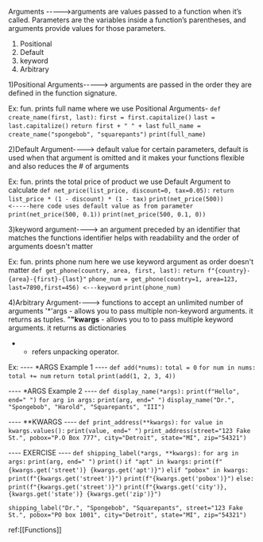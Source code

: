 Arguments ----->arguments are values passed to a function when it’s called. Parameters are the variables inside a function’s parentheses, and arguments provide values for those parameters.

1) Positional 
2) Default
3) keyword
4) Arbitrary

1)Positional Arguments-----> arguments are passed in the order they are defined in the function signature.

Ex: fun. prints full name where we use Positional Arguments-
`def create_name(first, last):` 
	`first = first.capitalize()` 
	`last = last.capitalize()`
	 `return first + " " + last` 
`full_name = create_name("spongebob", "squarepants")`
`print(full_name)`



2)Default Argument----> default value for certain parameters, default is used when that argument is omitted and it makes your functions flexible and also reduces the # of arguments

Ex: fun. prints the total price of product we use Default Argument to calculate 
`def net_price(list_price, discount=0, tax=0.05):`
	`return list_price * (1 - discount) * (1 - tax)` 
`print(net_price(500))        <-----here code uses default value as from parameter`
`print(net_price(500, 0.1))` 
`print(net_price(500, 0.1, 0))`



3)keyword argument----> an argument preceded by an identifier that matches the functions identifier helps with readability and the order of arguments doesn't matter

Ex: fun. prints phone num here we use keyword argument as order doesn't matter
`def get_phone(country, area, first, last):`
	`return f"{country}-{area}-{first}-{last}"` 
`phone_num = get_phone(country=1, area=123, last=7890,first=456) <---keyword` 
`print(phone_num)`




4)Arbitrary Argument----> functions to accept an unlimited number of arguments
'*'args - allows you to pass multiple non-keyword arguments. it returns as tuples.
 "**"kwargs** - allows you to to pass multiple keyword arguments. it returns as dictionaries
  * - refers unpacking operator.

Ex:
---- *ARGS Example 1 ---- 
`def add(*nums):` 
    `total = 0` 
    `for num in nums:` 
        `total += num`
    `return total` 
`print(add(1, 2, 3, 4))` 

---- *ARGS Example 2 ----
`def display_name(*args):`
	`print(f"Hello", end=" ")` 
	`for arg in args:`
	    `print(arg, end=" ")` 
`display_name("Dr.", "Spongebob", "Harold", "Squarepants", "III")` 

---- **KWARGS ---- 
`def print_address(**kwargs):`
	 `for value in kwargs.values():` 
		 `print(value, end=" ")` 
`print_address(street="123 Fake St.", pobox="P.O Box 777", city="Detroit", state="MI", zip="54321")` 
		 
		 
---- EXERCISE ---- 
`def shipping_label(*args, **kwargs):` 
	`for arg in args:` 
		`print(arg, end=" ")` 
	`print()` 
	`if "apt" in kwargs:` 
		`print(f"{kwargs.get('street')} {kwargs.get('apt')}")` 
	`elif "pobox" in kwargs:`
		 `print(f"{kwargs.get('street')}")` 
		 `print(f"{kwargs.get('pobox')}")`
	`else:`
		 `print(f"{kwargs.get('street')}")`
	 `print(f"{kwargs.get('city')}, {kwargs.get('state')} {kwargs.get('zip')}")`
	 
`shipping_label("Dr.", "Spongebob", "Squarepants", street="123 Fake St.", pobox="PO box 1001", city="Detroit", state="MI", zip="54321")`


ref:[[Functions]]


